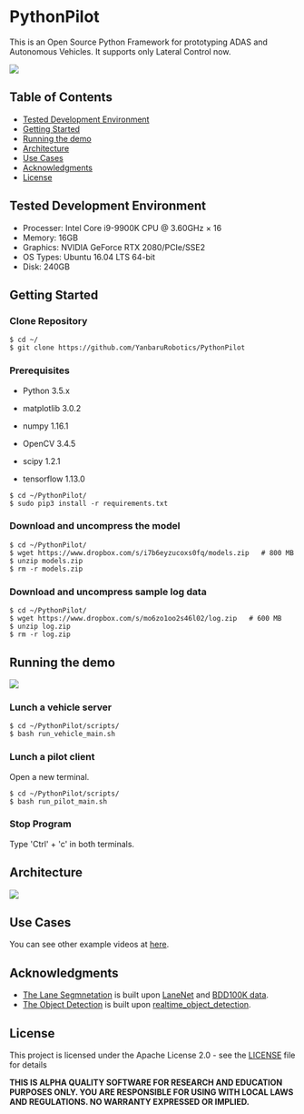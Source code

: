 # PythonPilot
This is an Open Source Python Framework for prototyping ADAS and Autonomous Vehicles. It supports only Lateral Control now.

![](https://github.com/YanbaruRobotics/PythonPilot_readme_resources/raw/master/gifs/pythonpilot-demo.gif)


## Table of Contents
   * [Tested Development Environment](#Tested-Development-Environment)
   * [Getting Started](#Getting-Started)
   * [Running the demo](#Running-the-demo)
   * [Architecture](#Architecture)
   * [Use Cases](#Use-Cases)
   * [Acknowledgments](#Acknowledgments)
   * [License](#License)


## Tested Development Environment

- Processer: Intel Core i9-9900K CPU @ 3.60GHz × 16 
- Memory: 16GB
- Graphics: NVIDIA GeForce RTX 2080/PCIe/SSE2
- OS Types: Ubuntu 16.04 LTS 64-bit
- Disk: 240GB


## Getting Started
### Clone Repository

```
$ cd ~/
$ git clone https://github.com/YanbaruRobotics/PythonPilot
```

### Prerequisites
- Python 3.5.x

- matplotlib 3.0.2

- numpy 1.16.1

- OpenCV 3.4.5

- scipy 1.2.1

- tensorflow 1.13.0

```
$ cd ~/PythonPilot/
$ sudo pip3 install -r requirements.txt
```

### Download and uncompress the model

```
$ cd ~/PythonPilot/
$ wget https://www.dropbox.com/s/i7b6eyzucoxs0fq/models.zip   # 800 MB
$ unzip models.zip
$ rm -r models.zip
```

### Download and uncompress sample log data

```
$ cd ~/PythonPilot/
$ wget https://www.dropbox.com/s/mo6zo1oo2s46l02/log.zip   # 600 MB
$ unzip log.zip
$ rm -r log.zip
```


## Running the demo

![](https://github.com/YanbaruRobotics/PythonPilot_readme_resources/raw/master/gifs/how_to_run_demo.gif)

### Lunch a vehicle server

```
$ cd ~/PythonPilot/scripts/
$ bash run_vehicle_main.sh
```

### Lunch a pilot client
Open a new terminal.

```
$ cd ~/PythonPilot/scripts/
$ bash run_pilot_main.sh
```

### Stop Program
Type 'Ctrl' + 'c' in both terminals.


## Architecture

![](https://github.com/YanbaruRobotics/PythonPilot_readme_resources/raw/master/images/architecture.png)


## Use Cases
You can see other example videos at [here](https://www.youtube.com/playlist?list=PLj08U2JjuXcLGNupnirmlB8kN5zT_TTE4).


## Acknowledgments

* [The Lane Segmnetation](https://github.com/YanbaruRobotics/PithonPilot/raw/master/pilot/perception/lane_segmentation/) is built upon [LaneNet](https://github.com/MaybeShewill-CV/lanenet-lane-detection) and [BDD100K data](http://bdd-data.berkeley.edu/).
* [The Object Detection](https://github.com/YanbaruRobotics/PithonPilot/raw/master/pilot/perception/object_detection/) is built upon [realtime_object_detection](https://github.com/naisy/realtime_object_detection).


## License

This project is licensed under the Apache License 2.0 - see the [LICENSE](LICENSE) file for details

**THIS IS ALPHA QUALITY SOFTWARE FOR RESEARCH AND EDUCATION PURPOSES ONLY. YOU ARE RESPONSIBLE FOR USING WITH LOCAL LAWS AND REGULATIONS. NO WARRANTY EXPRESSED OR IMPLIED.**
